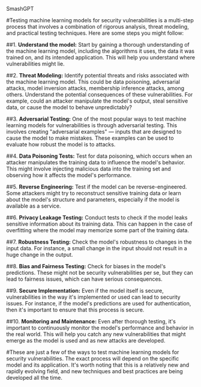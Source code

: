 SmashGPT

#Testing machine learning models for security vulnerabilities is a multi-step process that involves a combination of rigorous analysis, threat modeling, and practical testing techniques. Here are some steps you might follow:

##1. **Understand the model:** Start by gaining a thorough understanding of the machine learning model, including the algorithms it uses, the data it was trained on, and its intended application. This will help you understand where vulnerabilities might lie.

##2. **Threat Modeling:** Identify potential threats and risks associated with the machine learning model. This could be data poisoning, adversarial attacks, model inversion attacks, membership inference attacks, among others. Understand the potential consequences of these vulnerabilities. For example, could an attacker manipulate the model's output, steal sensitive data, or cause the model to behave unpredictably?

##3. **Adversarial Testing:** One of the most popular ways to test machine learning models for vulnerabilities is through adversarial testing. This involves creating "adversarial examples" — inputs that are designed to cause the model to make mistakes. These examples can be used to evaluate how robust the model is to attacks.

##4. **Data Poisoning Tests:** Test for data poisoning, which occurs when an attacker manipulates the training data to influence the model's behavior. This might involve injecting malicious data into the training set and observing how it affects the model's performance.

##5. **Reverse Engineering:** Test if the model can be reverse-engineered. Some attackers might try to reconstruct sensitive training data or learn about the model's structure and parameters, especially if the model is available as a service.

##6. **Privacy Leakage Testing:** Conduct tests to check if the model leaks sensitive information about its training data. This can happen in the case of overfitting where the model may memorize some part of the training data.

##7. **Robustness Testing:** Check the model's robustness to changes in the input data. For instance, a small change in the input should not result in a huge change in the output.

##8. **Bias and Fairness Testing:** Check for biases in the model's predictions. These might not be security vulnerabilities per se, but they can lead to fairness issues, which can have serious consequences.

##9. **Secure Implementation:** Even if the model itself is secure, vulnerabilities in the way it's implemented or used can lead to security issues. For instance, if the model's predictions are used for authentication, then it's important to ensure that this process is secure.

##10. **Monitoring and Maintenance:** Even after thorough testing, it's important to continuously monitor the model's performance and behavior in the real world. This will help you catch any new vulnerabilities that might emerge as the model is used and as new attacks are developed.

#These are just a few of the ways to test machine learning models for security vulnerabilities. The exact process will depend on the specific model and its application. It's worth noting that this is a relatively new and rapidly evolving field, and new techniques and best practices are being developed all the time.
